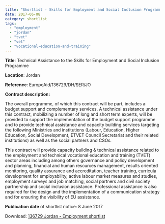 ```yaml
---
title: "Shortlist - Skills for Employment and Social Inclusion Programme in Jordan"
date: 2017-06-08
category: shortlist
tags: 
  - "employment"
  - "jordan"
  - "tvet"
  - "vet"
  - "vocational-education-and-training"
---
```


**Title**: Technical Assistance to the Skills for Employment and Social Inclusion Programme

**Location**: Jordan

**Reference**: EuropeAid/136729/DH/SER/JO

**Contract description:**

The overall programme, of which this contract will be part, includes a budget support and complementary services. A technical assistance under this contract, mobilizing a number of long and short term experts, will be provided to support the implementation of the budget support programme and to provide technical assistance and capacity building services targeting the following Ministries and institutions (Labour, Education, Higher Education, Social Development, ETVET Council Secretariat and their related institutions) as well as the social partners and CSOs.

This contract will provide capacity building & technical assistance related to the employment and technical vocational education and training (TVET) sector areas including among others governance and policy development and planning, financial and human resources management, results oriented monitoring, quality assurance and accreditation, teacher training, curricula development for employability, active labour market measures and studies, employment surveys and job matching, social partners and civil society partnership and social inclusion assistance. Professional assistance is also required for the design and the implementation of a communication strategy and for ensuring the visibility of EU assistance.

**Publication date** of shortlist notice: 8 June 2017

Download: [136729 Jordan - Employment shortlist](http://epm.lv/wp-content/uploads/2017/06/136729-Jordan-Employment-shortlist.pdf)
